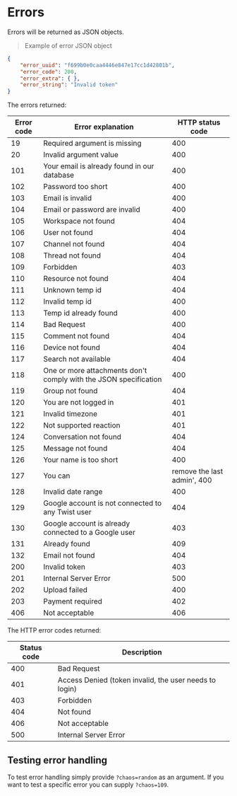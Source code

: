 # Errors

Errors will be returned as JSON objects.

> Example of error JSON object

```json
{
    "error_uuid": "f699b0e0caa4446e847e17cc1d42801b",
    "error_code": 200,
    "error_extra": { },
    "error_string": "Invalid token"
}
```

The errors returned:

| Error code | Error explanation | HTTP status code |
| ------------ | ----------------- | --------------- |
| 19 | Required argument is missing | 400 |
| 20 | Invalid argument value | 400 |
| 101 | Your email is already found in our database | 400 |
| 102 | Password too short | 400 |
| 103 | Email is invalid | 400 |
| 104 | Email or password are invalid | 400 |
| 105 | Workspace not found | 404 |
| 106 | User not found | 404 |
| 107 | Channel not found | 404 |
| 108 | Thread not found | 404 |
| 109 | Forbidden | 403 |
| 110 | Resource not found | 404 |
| 111 | Unknown temp id | 404 |
| 112 | Invalid temp id | 400 |
| 113 | Temp id already found | 400 |
| 114 | Bad Request | 400 |
| 115 | Comment not found | 404 |
| 116 | Device not found | 404 |
| 117 | Search not available | 404 |
| 118 | One or more attachments don't comply with the JSON specification | 400 |
| 119 | Group not found | 404 |
| 120 | You are not logged in | 401 |
| 121 | Invalid timezone | 401 |
| 122 | Not supported reaction | 401 |
| 124 | Conversation not found | 404 |
| 125 | Message not found | 404 |
| 126 | Your name is too short | 400 |
| 127 | You can | remove the last admin', 400 |
| 128 | Invalid date range | 400 |
| 129 | Google account is not connected to any Twist user | 404 |
| 130 | Google account is already connected to a Google user | 403 |
| 131 | Already found | 409 |
| 132 | Email not found | 404 |
| 200 | Invalid token | 403 |
| 201 | Internal Server Error | 500 |
| 202 | Upload failed | 400 |
| 203 | Payment required | 402 |
| 406 | Not acceptable | 406 |

The HTTP error codes returned:

| Status code | Description |
| ----------- | ----------- |
| 400 | Bad Request |
| 401 | Access Denied (token invalid, the user needs to login) |
| 403 | Forbidden |
| 404 | Not found |
| 406 | Not acceptable |
| 500 | Internal Server Error |

## Testing error handling

To test error handling simply provide `?chaos=random` as an argument. If you
want to test a specific error you can supply `?chaos=109`.
